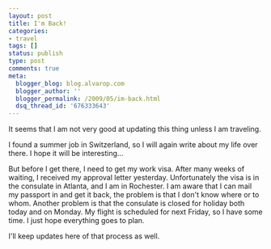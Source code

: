 ```yaml
---
layout: post
title: I'm Back!
categories:
- travel
tags: []
status: publish
type: post
comments: true
meta:
  blogger_blog: blog.alvarop.com
  blogger_author: ''
  blogger_permalink: /2009/05/im-back.html
  dsq_thread_id: '676333643'
---
```

It seems that I am not very good at updating this thing unless I am traveling.

I found a summer job in Switzerland, so I will again write about my life over there. I hope it will be interesting...

But before I get there, I need to get my work visa. After many weeks of waiting, I received my approval letter yesterday. Unfortunately the visa is in the consulate in Atlanta, and I am in Rochester. I am aware that I can mail my passport in and get it back, the problem is that I don't know where or to whom. Another problem is that the consulate is closed for holiday both today and on Monday. My flight is scheduled for next Friday, so I have some time. I just hope everything goes to plan.

I'll keep updates here of that process as well.
